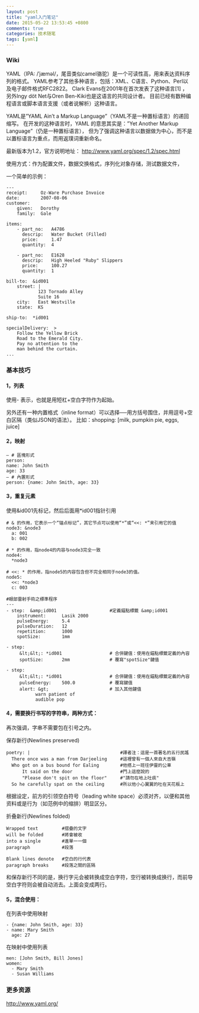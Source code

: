 ```yaml
---
layout: post
title: "yaml入门笔记"
date: 2015-05-22 13:53:45 +0800
comments: true
categories: 技术随笔
tags: [yaml]
---
```


### Wiki

YAML（IPA: /ˈjæməl/，尾音类似camel骆驼）是一个可读性高，用来表达资料序列的格式。
YAML参考了其他多种语言，包括：XML、C语言、Python、Perl以及电子邮件格式RFC2822。
Clark Evans在2001年在首次发表了这种语言[1] ，
另外Ingy döt Net与Oren Ben-Kiki也是这语言的共同设计者。
目前已经有数种编程语言或脚本语言支援（或者说解析）这种语言。

YAML是”YAML Ain’t a Markup Language”（YAML不是一种置标语言）的递回缩写。
在开发的这种语言时，YAML 的意思其实是：”Yet Another Markup Language”（仍是一种置标语言），
但为了强调这种语言以数据做为中心，而不是以置标语言为重点，而用返璞词重新命名。

最新版本为1.2，官方说明地址： <http://www.yaml.org/spec/1.2/spec.html>

使用方式：作为配置文件，数据交换格式，序列化对象存储，测试数据文件，

一个简单的示例：<!--more-->

    ---
    receipt:     Oz-Ware Purchase Invoice
    date:        2007-08-06
    customer:
        given:   Dorothy
        family:  Gale

    items:
        - part_no:   A4786
          descrip:   Water Bucket (Filled)
          price:     1.47
          quantity:  4

        - part_no:   E1628
          descrip:   High Heeled "Ruby" Slippers
          price:     100.27
          quantity:  1

    bill-to:  &id001
        street: |
                123 Tornado Alley
                Suite 16
        city:   East Westville
        state:  KS

    ship-to:  *id001

    specialDelivery:  >
        Follow the Yellow Brick
        Road to the Emerald City.
        Pay no attention to the
        man behind the curtain.
    ...

### 基本技巧

#### 1，列表

使用- 表示，也就是用短杠+空白字符作为起始。

另外还有一种内置格式（inline format）可以选择──用方括号围住，并用逗号+空白区隔（类似JSON的语法）。
比如：shopping: [milk, pumpkin pie, eggs, juice]

#### 2，映射

    — # 區塊形式
    person:
    name: John Smith
    age: 33
    — # 內置形式
    person: {name: John Smith, age: 33}

#### 3，重复元素

使用&id001先标记，然后后面用*id001指针引用

    # & 的作用，它表示一个“锚点标记”，其它节点可以使用“*”或“<<: *”来引用它的值
    node3: &node3
      a: 001
      b: 002

    # * 的作用，指node4的内容与node3完全一致
    node4:
      *node3

    # <<: * 的作用，指node5的内容包含但不完全相同于node3的值。
    node5:
      <<: *node3
      c: 003

    #眼部雷射手術之標準程序
    ---
    - step:  &amp;id001                    #定義錨點標籤 &amp;id001
        instrument:      Lasik 2000
        pulseEnergy:     5.4
        pulseDuration:   12
        repetition:      1000
        spotSize:        1mm

    - step:
         &lt;&lt;: *id001                  # 合併鍵值：使用在錨點標籤定義的內容
         spotSize:       2mm               # 覆寫"spotSize"鍵值

    - step:
         &lt;&lt;: *id001                  # 合併鍵值：使用在錨點標籤定義的內容
         pulseEnergy:    500.0             # 覆寫鍵值
         alert: &gt;                       # 加入其他鍵值
               warn patient of
               audible pop

#### 4，需要换行书写的字符串，两种方式：

再次强调，字串不需要包在引号之内。

保存新行(Newlines preserved)

    poetry: |                                  #譯者注：這是一首著名的五行民謠
      There once was a man from Darjeeling     #這裡曾有一個人來自大吉嶺
      Who got on a bus bound for Ealing        #他搭上一班往伊靈的公車
          It said on the door                  #門上這麼說的
          "Please don't spit on the floor"     #"請勿在地上吐痰"
      So he carefully spat on the ceiling      #所以他小心翼翼的吐在天花板上

根据设定，前方的引领空白符号（leading white space）必须对齐，以便和其他资料或是行为（如范例中的缩排）明显区分。

折叠新行(Newlines folded)

    Wrapped text         #摺疊的文字
    will be folded       #將會被收
    into a single        #進單一一個
    paragraph            #段落

    Blank lines denote   #空白的行代表
    paragraph breaks     #段落之間的區隔

和保存新行不同的是，换行字元会被转换成空白字符，空行被转换成换行，而前导空白字符则会被自动消去。上面会变成两行。

#### 5，混合使用：

在列表中使用映射

    - {name: John Smith, age: 33}
    - name: Mary Smith
      age: 27

在映射中使用列表

    men: [John Smith, Bill Jones]
    women:
      - Mary Smith
      - Susan Williams

### 更多资源

<http://www.yaml.org/>
